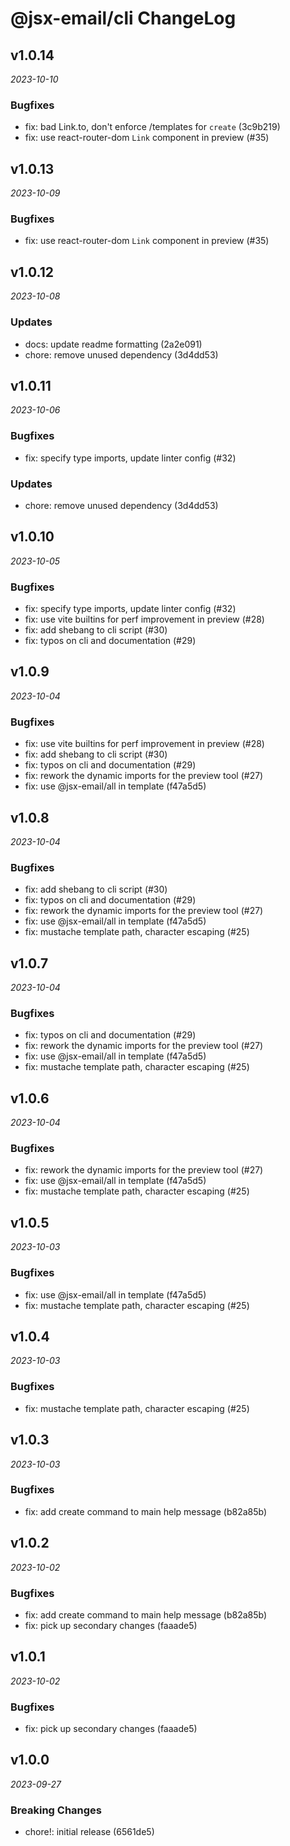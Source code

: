# @jsx-email/cli ChangeLog

## v1.0.14

_2023-10-10_

### Bugfixes

- fix: bad Link.to, don't enforce /templates for `create` (3c9b219)
- fix: use react-router-dom `Link` component in preview (#35)

## v1.0.13

_2023-10-09_

### Bugfixes

- fix: use react-router-dom `Link` component in preview (#35)

## v1.0.12

_2023-10-08_

### Updates

- docs: update readme formatting (2a2e091)
- chore: remove unused dependency (3d4dd53)

## v1.0.11

_2023-10-06_

### Bugfixes

- fix: specify type imports, update linter config (#32)

### Updates

- chore: remove unused dependency (3d4dd53)

## v1.0.10

_2023-10-05_

### Bugfixes

- fix: specify type imports, update linter config (#32)
- fix: use vite builtins for perf improvement in preview (#28)
- fix: add shebang to cli script (#30)
- fix: typos on cli and documentation (#29)

## v1.0.9

_2023-10-04_

### Bugfixes

- fix: use vite builtins for perf improvement in preview (#28)
- fix: add shebang to cli script (#30)
- fix: typos on cli and documentation (#29)
- fix: rework the dynamic imports for the preview tool (#27)
- fix: use @jsx-email/all in template (f47a5d5)

## v1.0.8

_2023-10-04_

### Bugfixes

- fix: add shebang to cli script (#30)
- fix: typos on cli and documentation (#29)
- fix: rework the dynamic imports for the preview tool (#27)
- fix: use @jsx-email/all in template (f47a5d5)
- fix: mustache template path, character escaping (#25)

## v1.0.7

_2023-10-04_

### Bugfixes

- fix: typos on cli and documentation (#29)
- fix: rework the dynamic imports for the preview tool (#27)
- fix: use @jsx-email/all in template (f47a5d5)
- fix: mustache template path, character escaping (#25)

## v1.0.6

_2023-10-04_

### Bugfixes

- fix: rework the dynamic imports for the preview tool (#27)
- fix: use @jsx-email/all in template (f47a5d5)
- fix: mustache template path, character escaping (#25)

## v1.0.5

_2023-10-03_

### Bugfixes

- fix: use @jsx-email/all in template (f47a5d5)
- fix: mustache template path, character escaping (#25)

## v1.0.4

_2023-10-03_

### Bugfixes

- fix: mustache template path, character escaping (#25)

## v1.0.3

_2023-10-03_

### Bugfixes

- fix: add create command to main help message (b82a85b)

## v1.0.2

_2023-10-02_

### Bugfixes

- fix: add create command to main help message (b82a85b)
- fix: pick up secondary changes (faaade5)

## v1.0.1

_2023-10-02_

### Bugfixes

- fix: pick up secondary changes (faaade5)

## v1.0.0

_2023-09-27_

### Breaking Changes

- chore!: initial release (6561de5)

